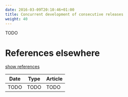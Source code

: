 ```yaml
---
date: 2016-03-09T20:10:46+01:00
title: Concurrent development of consecutive releases
weight: 40
---
```



TODO

# References elsewhere

<a id="showHideRefs" href="javascript:toggleRefs();">show references</a>

Date    | Type  | Article
--------|-------|--------
TODO | TODO | TODO




